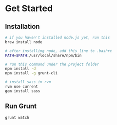 # Get Started

## Installation

```bash
# if you haven't installed node.js yet, run this
brew install node 

# after installing node, add this line to .bashrc
PATH=$PATH:/usr/local/share/npm/bin

# run this command under the project folder
npm install -d
npm install -g grunt-cli

# install sass in rvm
rvm use current
gem install sass
```

## Run Grunt
```bash
grunt watch
```

